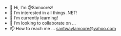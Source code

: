 - 👋 Hi, I’m @Samoorez!
- 👀 I’m interested in all things .NET!
- 🌱 I’m currently learning!
- 💞️ I’m looking to collaborate on ...
- 📫 How to reach me  ...  santwaylamoore@yahoo.com

<!---
Samoorez/Samoorez is a ✨ special ✨ repository because its `README.md` (this file) appears on your GitHub profile.
You can click the Preview link to take a look at your changes.
--->
